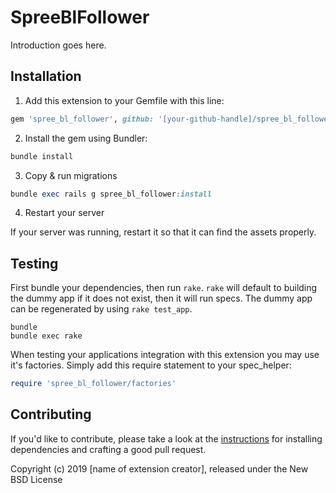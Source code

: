 # SpreeBlFollower

Introduction goes here.

## Installation

1. Add this extension to your Gemfile with this line:
  ```ruby
  gem 'spree_bl_follower', github: '[your-github-handle]/spree_bl_follower'
  ```

2. Install the gem using Bundler:
  ```ruby
  bundle install
  ```

3. Copy & run migrations
  ```ruby
  bundle exec rails g spree_bl_follower:install
  ```

4. Restart your server

  If your server was running, restart it so that it can find the assets properly.

## Testing

First bundle your dependencies, then run `rake`. `rake` will default to building the dummy app if it does not exist, then it will run specs. The dummy app can be regenerated by using `rake test_app`.

```shell
bundle
bundle exec rake
```

When testing your applications integration with this extension you may use it's factories.
Simply add this require statement to your spec_helper:

```ruby
require 'spree_bl_follower/factories'
```


## Contributing

If you'd like to contribute, please take a look at the
[instructions](CONTRIBUTING.md) for installing dependencies and crafting a good
pull request.

Copyright (c) 2019 [name of extension creator], released under the New BSD License
